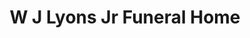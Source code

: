 ---
title: "W J Lyons Jr Funeral Home"
url: /rensselaer/w-j-lyons-jr-funeral-home/
shop: Bestattungen
---